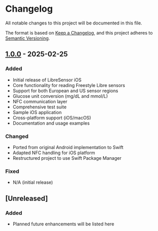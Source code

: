 # Changelog

All notable changes to this project will be documented in this file.

The format is based on [Keep a Changelog](https://keepachangelog.com/en/1.0.0/),
and this project adheres to [Semantic Versioning](https://semver.org/spec/v2.0.0.html).

## [1.0.0] - 2025-02-25

### Added
- Initial release of LibreSensor iOS
- Core functionality for reading Freestyle Libre sensors
- Support for both European and US sensor regions
- Glucose unit conversion (mg/dL and mmol/L)
- NFC communication layer
- Comprehensive test suite
- Sample iOS application
- Cross-platform support (iOS/macOS)
- Documentation and usage examples

### Changed
- Ported from original Android implementation to Swift
- Adapted NFC handling for iOS platform
- Restructured project to use Swift Package Manager

### Fixed
- N/A (initial release)

## [Unreleased]
### Added
- Planned future enhancements will be listed here

[1.0.0]: https://github.com/fabioeloi/libre-sensor-ios/releases/tag/1.0.0
